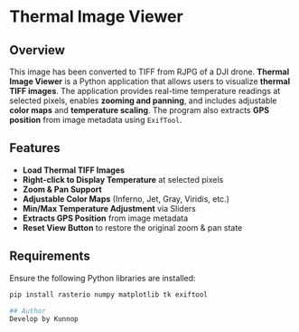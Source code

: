 # Thermal Image Viewer

## Overview
This image has been converted to TIFF from RJPG of a DJI drone.
**Thermal Image Viewer** is a Python application that allows users to visualize **thermal TIFF images**. The application provides real-time temperature readings at selected pixels, enables **zooming and panning**, and includes adjustable **color maps** and **temperature scaling**. The program also extracts **GPS position** from image metadata using `ExifTool`.

## Features
- **Load Thermal TIFF Images**
- **Right-click to Display Temperature** at selected pixels
- **Zoom & Pan Support**
- **Adjustable Color Maps** (Inferno, Jet, Gray, Viridis, etc.)
- **Min/Max Temperature Adjustment** via Sliders
- **Extracts GPS Position** from image metadata
- **Reset View Button** to restore the original zoom & pan state

## Requirements
Ensure the following Python libraries are installed:
```sh
pip install rasterio numpy matplotlib tk exiftool

## Author
Develop by Kunnop
